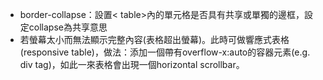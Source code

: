 - border-collapse：設置< table>內的單元格是否具有共享或單獨的邊框，設定collapse為共享意思
- 若螢幕太小而無法顯示完整內容(表格超出螢幕)。此時可做響應式表格(responsive table)，做法：添加一個帶有overflow-x:auto的容器元素(e.g. div tag)，如此一來表格會出現一個horizontal scrollbar。